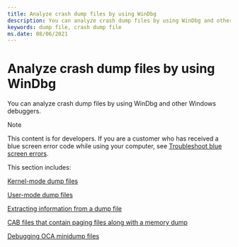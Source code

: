 ```yaml
---
title: Analyze crash dump files by using WinDbg
description: You can analyze crash dump files by using WinDbg and other Windows debuggers.
keywords: dump file, crash dump file
ms.date: 08/06/2021
---
```


# Analyze crash dump files by using WinDbg

You can analyze crash dump files by using WinDbg and other Windows debuggers.

> [!NOTE]
> This content is for developers. If you are a customer who has received a blue screen error code while using your computer, see [Troubleshoot blue screen errors](https://support.microsoft.com/help/14238/windows-10-troubleshoot-blue-screen-errors).

This section includes:

[Kernel-mode dump files](kernel-mode-dump-files.md)

[User-mode dump files](user-mode-dump-files.md)

[Extracting information from a dump file](extracting-information-from-a-dump-file.md)

[CAB files that contain paging files along with a memory dump](cab-files-that-contain-paging-files-along-with-a-memory-dump.md)

[Debugging OCA minidump files](debugging-oca-minidump-files.md)


 

 

 





